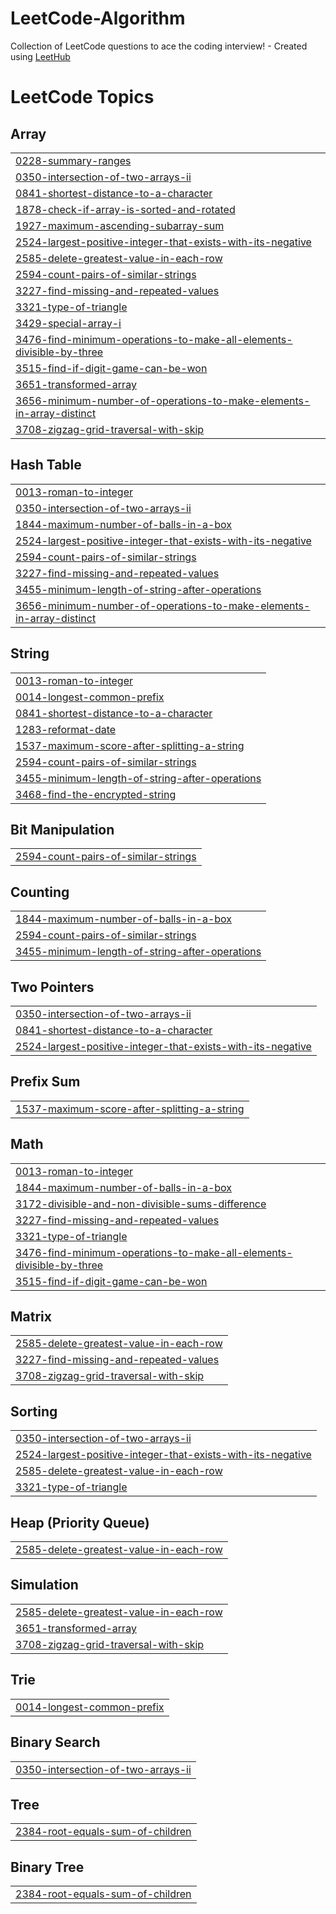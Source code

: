 # LeetCode-Algorithm
Collection of LeetCode questions to ace the coding interview! - Created using [LeetHub](https://github.com/QasimWani/LeetHub)

<!---LeetCode Topics Start-->
# LeetCode Topics
## Array
|  |
| ------- |
| [0228-summary-ranges](https://github.com/seolhyelin/LeetCode-Algorithm/tree/master/0228-summary-ranges) |
| [0350-intersection-of-two-arrays-ii](https://github.com/seolhyelin/LeetCode-Algorithm/tree/master/0350-intersection-of-two-arrays-ii) |
| [0841-shortest-distance-to-a-character](https://github.com/seolhyelin/LeetCode-Algorithm/tree/master/0841-shortest-distance-to-a-character) |
| [1878-check-if-array-is-sorted-and-rotated](https://github.com/seolhyelin/LeetCode-Algorithm/tree/master/1878-check-if-array-is-sorted-and-rotated) |
| [1927-maximum-ascending-subarray-sum](https://github.com/seolhyelin/LeetCode-Algorithm/tree/master/1927-maximum-ascending-subarray-sum) |
| [2524-largest-positive-integer-that-exists-with-its-negative](https://github.com/seolhyelin/LeetCode-Algorithm/tree/master/2524-largest-positive-integer-that-exists-with-its-negative) |
| [2585-delete-greatest-value-in-each-row](https://github.com/seolhyelin/LeetCode-Algorithm/tree/master/2585-delete-greatest-value-in-each-row) |
| [2594-count-pairs-of-similar-strings](https://github.com/seolhyelin/LeetCode-Algorithm/tree/master/2594-count-pairs-of-similar-strings) |
| [3227-find-missing-and-repeated-values](https://github.com/seolhyelin/LeetCode-Algorithm/tree/master/3227-find-missing-and-repeated-values) |
| [3321-type-of-triangle](https://github.com/seolhyelin/LeetCode-Algorithm/tree/master/3321-type-of-triangle) |
| [3429-special-array-i](https://github.com/seolhyelin/LeetCode-Algorithm/tree/master/3429-special-array-i) |
| [3476-find-minimum-operations-to-make-all-elements-divisible-by-three](https://github.com/seolhyelin/LeetCode-Algorithm/tree/master/3476-find-minimum-operations-to-make-all-elements-divisible-by-three) |
| [3515-find-if-digit-game-can-be-won](https://github.com/seolhyelin/LeetCode-Algorithm/tree/master/3515-find-if-digit-game-can-be-won) |
| [3651-transformed-array](https://github.com/seolhyelin/LeetCode-Algorithm/tree/master/3651-transformed-array) |
| [3656-minimum-number-of-operations-to-make-elements-in-array-distinct](https://github.com/seolhyelin/LeetCode-Algorithm/tree/master/3656-minimum-number-of-operations-to-make-elements-in-array-distinct) |
| [3708-zigzag-grid-traversal-with-skip](https://github.com/seolhyelin/LeetCode-Algorithm/tree/master/3708-zigzag-grid-traversal-with-skip) |
## Hash Table
|  |
| ------- |
| [0013-roman-to-integer](https://github.com/seolhyelin/LeetCode-Algorithm/tree/master/0013-roman-to-integer) |
| [0350-intersection-of-two-arrays-ii](https://github.com/seolhyelin/LeetCode-Algorithm/tree/master/0350-intersection-of-two-arrays-ii) |
| [1844-maximum-number-of-balls-in-a-box](https://github.com/seolhyelin/LeetCode-Algorithm/tree/master/1844-maximum-number-of-balls-in-a-box) |
| [2524-largest-positive-integer-that-exists-with-its-negative](https://github.com/seolhyelin/LeetCode-Algorithm/tree/master/2524-largest-positive-integer-that-exists-with-its-negative) |
| [2594-count-pairs-of-similar-strings](https://github.com/seolhyelin/LeetCode-Algorithm/tree/master/2594-count-pairs-of-similar-strings) |
| [3227-find-missing-and-repeated-values](https://github.com/seolhyelin/LeetCode-Algorithm/tree/master/3227-find-missing-and-repeated-values) |
| [3455-minimum-length-of-string-after-operations](https://github.com/seolhyelin/LeetCode-Algorithm/tree/master/3455-minimum-length-of-string-after-operations) |
| [3656-minimum-number-of-operations-to-make-elements-in-array-distinct](https://github.com/seolhyelin/LeetCode-Algorithm/tree/master/3656-minimum-number-of-operations-to-make-elements-in-array-distinct) |
## String
|  |
| ------- |
| [0013-roman-to-integer](https://github.com/seolhyelin/LeetCode-Algorithm/tree/master/0013-roman-to-integer) |
| [0014-longest-common-prefix](https://github.com/seolhyelin/LeetCode-Algorithm/tree/master/0014-longest-common-prefix) |
| [0841-shortest-distance-to-a-character](https://github.com/seolhyelin/LeetCode-Algorithm/tree/master/0841-shortest-distance-to-a-character) |
| [1283-reformat-date](https://github.com/seolhyelin/LeetCode-Algorithm/tree/master/1283-reformat-date) |
| [1537-maximum-score-after-splitting-a-string](https://github.com/seolhyelin/LeetCode-Algorithm/tree/master/1537-maximum-score-after-splitting-a-string) |
| [2594-count-pairs-of-similar-strings](https://github.com/seolhyelin/LeetCode-Algorithm/tree/master/2594-count-pairs-of-similar-strings) |
| [3455-minimum-length-of-string-after-operations](https://github.com/seolhyelin/LeetCode-Algorithm/tree/master/3455-minimum-length-of-string-after-operations) |
| [3468-find-the-encrypted-string](https://github.com/seolhyelin/LeetCode-Algorithm/tree/master/3468-find-the-encrypted-string) |
## Bit Manipulation
|  |
| ------- |
| [2594-count-pairs-of-similar-strings](https://github.com/seolhyelin/LeetCode-Algorithm/tree/master/2594-count-pairs-of-similar-strings) |
## Counting
|  |
| ------- |
| [1844-maximum-number-of-balls-in-a-box](https://github.com/seolhyelin/LeetCode-Algorithm/tree/master/1844-maximum-number-of-balls-in-a-box) |
| [2594-count-pairs-of-similar-strings](https://github.com/seolhyelin/LeetCode-Algorithm/tree/master/2594-count-pairs-of-similar-strings) |
| [3455-minimum-length-of-string-after-operations](https://github.com/seolhyelin/LeetCode-Algorithm/tree/master/3455-minimum-length-of-string-after-operations) |
## Two Pointers
|  |
| ------- |
| [0350-intersection-of-two-arrays-ii](https://github.com/seolhyelin/LeetCode-Algorithm/tree/master/0350-intersection-of-two-arrays-ii) |
| [0841-shortest-distance-to-a-character](https://github.com/seolhyelin/LeetCode-Algorithm/tree/master/0841-shortest-distance-to-a-character) |
| [2524-largest-positive-integer-that-exists-with-its-negative](https://github.com/seolhyelin/LeetCode-Algorithm/tree/master/2524-largest-positive-integer-that-exists-with-its-negative) |
## Prefix Sum
|  |
| ------- |
| [1537-maximum-score-after-splitting-a-string](https://github.com/seolhyelin/LeetCode-Algorithm/tree/master/1537-maximum-score-after-splitting-a-string) |
## Math
|  |
| ------- |
| [0013-roman-to-integer](https://github.com/seolhyelin/LeetCode-Algorithm/tree/master/0013-roman-to-integer) |
| [1844-maximum-number-of-balls-in-a-box](https://github.com/seolhyelin/LeetCode-Algorithm/tree/master/1844-maximum-number-of-balls-in-a-box) |
| [3172-divisible-and-non-divisible-sums-difference](https://github.com/seolhyelin/LeetCode-Algorithm/tree/master/3172-divisible-and-non-divisible-sums-difference) |
| [3227-find-missing-and-repeated-values](https://github.com/seolhyelin/LeetCode-Algorithm/tree/master/3227-find-missing-and-repeated-values) |
| [3321-type-of-triangle](https://github.com/seolhyelin/LeetCode-Algorithm/tree/master/3321-type-of-triangle) |
| [3476-find-minimum-operations-to-make-all-elements-divisible-by-three](https://github.com/seolhyelin/LeetCode-Algorithm/tree/master/3476-find-minimum-operations-to-make-all-elements-divisible-by-three) |
| [3515-find-if-digit-game-can-be-won](https://github.com/seolhyelin/LeetCode-Algorithm/tree/master/3515-find-if-digit-game-can-be-won) |
## Matrix
|  |
| ------- |
| [2585-delete-greatest-value-in-each-row](https://github.com/seolhyelin/LeetCode-Algorithm/tree/master/2585-delete-greatest-value-in-each-row) |
| [3227-find-missing-and-repeated-values](https://github.com/seolhyelin/LeetCode-Algorithm/tree/master/3227-find-missing-and-repeated-values) |
| [3708-zigzag-grid-traversal-with-skip](https://github.com/seolhyelin/LeetCode-Algorithm/tree/master/3708-zigzag-grid-traversal-with-skip) |
## Sorting
|  |
| ------- |
| [0350-intersection-of-two-arrays-ii](https://github.com/seolhyelin/LeetCode-Algorithm/tree/master/0350-intersection-of-two-arrays-ii) |
| [2524-largest-positive-integer-that-exists-with-its-negative](https://github.com/seolhyelin/LeetCode-Algorithm/tree/master/2524-largest-positive-integer-that-exists-with-its-negative) |
| [2585-delete-greatest-value-in-each-row](https://github.com/seolhyelin/LeetCode-Algorithm/tree/master/2585-delete-greatest-value-in-each-row) |
| [3321-type-of-triangle](https://github.com/seolhyelin/LeetCode-Algorithm/tree/master/3321-type-of-triangle) |
## Heap (Priority Queue)
|  |
| ------- |
| [2585-delete-greatest-value-in-each-row](https://github.com/seolhyelin/LeetCode-Algorithm/tree/master/2585-delete-greatest-value-in-each-row) |
## Simulation
|  |
| ------- |
| [2585-delete-greatest-value-in-each-row](https://github.com/seolhyelin/LeetCode-Algorithm/tree/master/2585-delete-greatest-value-in-each-row) |
| [3651-transformed-array](https://github.com/seolhyelin/LeetCode-Algorithm/tree/master/3651-transformed-array) |
| [3708-zigzag-grid-traversal-with-skip](https://github.com/seolhyelin/LeetCode-Algorithm/tree/master/3708-zigzag-grid-traversal-with-skip) |
## Trie
|  |
| ------- |
| [0014-longest-common-prefix](https://github.com/seolhyelin/LeetCode-Algorithm/tree/master/0014-longest-common-prefix) |
## Binary Search
|  |
| ------- |
| [0350-intersection-of-two-arrays-ii](https://github.com/seolhyelin/LeetCode-Algorithm/tree/master/0350-intersection-of-two-arrays-ii) |
## Tree
|  |
| ------- |
| [2384-root-equals-sum-of-children](https://github.com/seolhyelin/LeetCode-Algorithm/tree/master/2384-root-equals-sum-of-children) |
## Binary Tree
|  |
| ------- |
| [2384-root-equals-sum-of-children](https://github.com/seolhyelin/LeetCode-Algorithm/tree/master/2384-root-equals-sum-of-children) |
<!---LeetCode Topics End-->